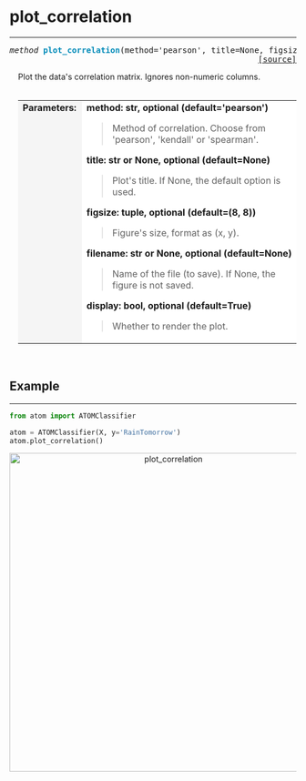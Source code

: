 # plot_correlation
------------------

<a name="atom"></a>
<pre><em>method</em> <strong style="color:#008AB8">plot_correlation</strong>(method='pearson', title=None, figsize=(8, 8), filename=None, display=True)
<div align="right"><a href="https://github.com/tvdboom/ATOM/blob/master/atom/plots.py#L2550">[source]</a></div></pre>
<div style="padding-left:3%">
Plot the data's correlation matrix. Ignores non-numeric columns.
<br /><br />
<table width="100%">
<tr>
<td width="15%" style="vertical-align:top; background:#F5F5F5;"><strong>Parameters:</strong></td>
<td width="75%" style="background:white;">
<strong>method: str, optional (default='pearson')</strong>
<blockquote>
Method of correlation. Choose from 'pearson', 'kendall' or 'spearman'.
</blockquote>
<strong>title: str or None, optional (default=None)</strong>
<blockquote>
Plot's title. If None, the default option is used.
</blockquote>
<strong>figsize: tuple, optional (default=(8, 8))</strong>
<blockquote>
Figure's size, format as (x, y).
</blockquote>
<strong>filename: str or None, optional (default=None)</strong>
<blockquote>
Name of the file (to save). If None, the figure is not saved.
</blockquote>
<strong>display: bool, optional (default=True)</strong>
<blockquote>
Whether to render the plot.
</blockquote>
</tr>
</table>
</div>
<br />


## Example
----------

```python
from atom import ATOMClassifier

atom = ATOMClassifier(X, y='RainTomorrow')
atom.plot_correlation()
```
<div align="center">
    <img src="../../../img/plots/plot_correlation.png" alt="plot_correlation" width="560" height="560"/>
</div>
